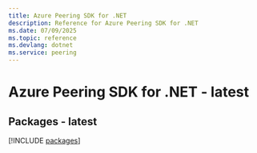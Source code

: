 ```yaml
---
title: Azure Peering SDK for .NET
description: Reference for Azure Peering SDK for .NET
ms.date: 07/09/2025
ms.topic: reference
ms.devlang: dotnet
ms.service: peering
---
```

# Azure Peering SDK for .NET - latest
## Packages - latest
[!INCLUDE [packages](peering-index.md)]
